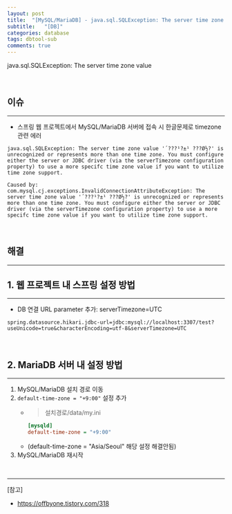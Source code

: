 ```yaml
---
layout: post
title:  "[MySQL/MariaDB] - java.sql.SQLException: The server time zone value"
subtitle:   "[DB]"
categories: database
tags: dbtool-sub
comments: true
---
```


java.sql.SQLException: The server time zone value 

<br>

## 이슈
---

- 스프링 웹 프로젝트에서 MySQL/MariaDB 서버에 접속 시 한글문제로 timezone 관련 에러

```
java.sql.SQLException: The server time zone value '´???¹?±¹ ???Ø½?' is unrecognized or represents more than one time zone. You must configure either the server or JDBC driver (via the serverTimezone configuration property) to use a more specifc time zone value if you want to utilize time zone support.

Caused by: com.mysql.cj.exceptions.InvalidConnectionAttributeException: The server time zone value '´???¹?±¹ ???Ø½?' is unrecognized or represents more than one time zone. You must configure either the server or JDBC driver (via the serverTimezone configuration property) to use a more specifc time zone value if you want to utilize time zone support.
```

<br>

## 해결
---

## 1. 웹 프로젝트 내 스프링 설정 방법
---

- DB 연결 URL parameter 추가: serverTimezone=UTC

```
spring.datasource.hikari.jdbc-url=jdbc:mysql://localhost:3307/test?useUnicode=true&characterEncoding=utf-8&serverTimezone=UTC
```

<br>


## 2. MariaDB 서버 내 설정 방법
---

1. MySQL/MariaDB 설치 경로 이동  
2. `default-time-zone = "+9:00"` 설정 추가
    + > 설치경로/data/my.ini
        ```ini
        [mysqld]
        default-time-zone = "+9:00"
        ```
    + (default-time-zone = "Asia/Seoul" 해당 설정 해결안됨)  
3. MySQL/MariaDB 재시작


<br>


---
[참고]
- https://offbyone.tistory.com/318